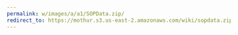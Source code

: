```yaml
---
permalink: w/images/a/a1/SOPData.zip/
redirect_to: https://mothur.s3.us-east-2.amazonaws.com/wiki/sopdata.zip
---
```



